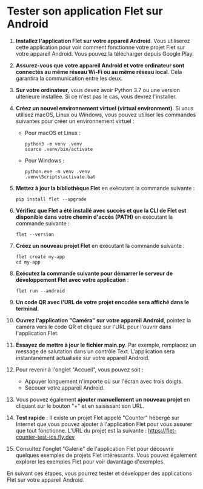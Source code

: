 # Tester son application Flet sur Android

1. **Installez l'application Flet sur votre appareil Android**. Vous utiliserez cette application pour voir comment fonctionne votre projet Flet sur votre appareil Android. Vous pouvez la télécharger depuis Google Play.

2. **Assurez-vous que votre appareil Android et votre ordinateur sont connectés au même réseau Wi-Fi ou au même réseau local**. Cela garantira la communication entre les deux.

3. **Sur votre ordinateur**, vous devez avoir Python 3.7 ou une version ultérieure installée. Si ce n'est pas le cas, vous devrez l'installer.

4. **Créez un nouvel environnement virtuel (virtual environment)**. Si vous utilisez macOS, Linux ou Windows, vous pouvez utiliser les commandes suivantes pour créer un environnement virtuel :

   - Pour macOS et Linux :
     ```
     python3 -m venv .venv
     source .venv/bin/activate
     ```

   - Pour Windows :
     ```
     python.exe -m venv .venv
     .venv\Scripts\activate.bat
     ```

5. **Mettez à jour la bibliothèque Flet** en exécutant la commande suivante :
   ```
   pip install flet --upgrade
   ```

6. **Vérifiez que Flet a été installé avec succès et que la CLI de Flet est disponible dans votre chemin d'accès (PATH)** en exécutant la commande suivante :
   ```
   flet --version
   ```

7. **Créez un nouveau projet Flet** en exécutant la commande suivante :
   ```
   flet create my-app
   cd my-app
   ```

8. **Exécutez la commande suivante pour démarrer le serveur de développement Flet avec votre application** :
   ```
   flet run --android
   ```

9. **Un code QR avec l'URL de votre projet encodée sera affiché dans le terminal**. 

10. **Ouvrez l'application "Caméra" sur votre appareil Android**, pointez la caméra vers le code QR et cliquez sur l'URL pour l'ouvrir dans l'application Flet.

11. **Essayez de mettre à jour le fichier main.py**. Par exemple, remplacez un message de salutation dans un contrôle Text. L'application sera instantanément actualisée sur votre appareil Android.

12. Pour revenir à l'onglet "Accueil", vous pouvez soit :
    - Appuyer longuement n'importe où sur l'écran avec trois doigts.
    - Secouer votre appareil Android.

13. Vous pouvez également **ajouter manuellement un nouveau projet** en cliquant sur le bouton "+" et en saisissant son URL.

14. **Test rapide** : Il existe un projet Flet appelé "Counter" hébergé sur Internet que vous pouvez ajouter à l'application Flet pour vous assurer que tout fonctionne. L'URL du projet est la suivante : https://flet-counter-test-ios.fly.dev

15. Consultez l'onglet "Galerie" de l'application Flet pour découvrir quelques exemples de projets Flet intéressants. Vous pouvez également explorer les exemples Flet pour voir davantage d'exemples.

En suivant ces étapes, vous pourrez tester et développer des applications Flet sur votre appareil Android.
